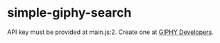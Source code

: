 # simple-giphy-search
API key must be provided at main.js:2. Create one at [GIPHY Developers](https://developers.giphy.com/).
